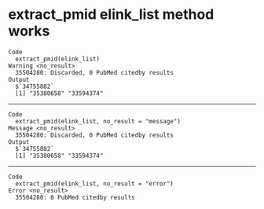 # extract_pmid elink_list method works

    Code
      extract_pmid(elink_list)
    Warning <no_result>
      35504280: Discarded, 0 PubMed citedby results
    Output
      $`34755882`
      [1] "35380658" "33594374"
      

---

    Code
      extract_pmid(elink_list, no_result = "message")
    Message <no_result>
      35504280: Discarded, 0 PubMed citedby results
    Output
      $`34755882`
      [1] "35380658" "33594374"
      

---

    Code
      extract_pmid(elink_list, no_result = "error")
    Error <no_result>
      35504280: 0 PubMed citedby results

